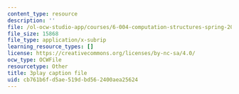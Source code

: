 ```yaml
---
content_type: resource
description: ''
file: /ol-ocw-studio-app/courses/6-004-computation-structures-spring-2017/cb761b6fd5ae519dbd562400aea25624_Um6UH_PRJ4k.vtt
file_size: 15868
file_type: application/x-subrip
learning_resource_types: []
license: https://creativecommons.org/licenses/by-nc-sa/4.0/
ocw_type: OCWFile
resourcetype: Other
title: 3play caption file
uid: cb761b6f-d5ae-519d-bd56-2400aea25624
---
```

